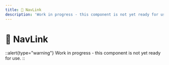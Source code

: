 ```yaml
---
title: 🔴 NavLink
description: 'Work in progress - this component is not yet ready for use.'
---
```


# 🔴 NavLink

::alert{type="warning"}
Work in progress - this component is not yet ready for use.
::
